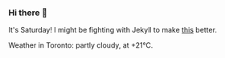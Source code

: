 ### Hi there :wave:

It's Saturday! I might be fighting with Jekyll to make [this](https://swissclubto.github.io) better.

Weather in Toronto: partly cloudy, at +21°C.
